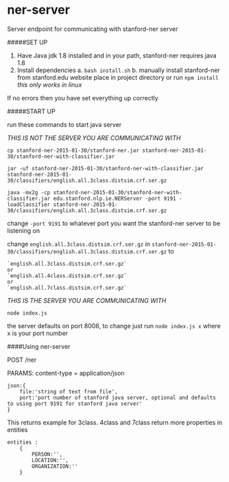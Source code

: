 # ner-server
Server endpoint for communicating with stanford-ner server

#####SET UP
1. Have Java jdk 1.8 installed and in your path, stanford-ner requires java 1.8
2. Install dependencies
	a. `bash install.sh`
	b. 
		 manually install stanford-ner from stanford.edu website place in project directory
		or
		 run `npm install` *this only works in linux*

If no errors then you have set everything up correctly

#####START UP

run these commands to start java server

*THIS IS NOT THE SERVER YOU ARE COMMUNICATING WITH*

`cp stanford-ner-2015-01-30/stanford-ner.jar stanford-ner-2015-01-30/stanford-ner-with-classifier.jar`

`jar -uf stanford-ner-2015-01-30/stanford-ner-with-classifier.jar stanford-ner-2015-01-30/classifiers/english.all.3class.distsim.crf.ser.gz`

`java -mx2g -cp stanford-ner-2015-01-30/stanford-ner-with-classifier.jar edu.stanford.nlp.ie.NERServer -port 9191 -loadClassifier stanford-ner-2015-01-30/classifiers/english.all.3class.distsim.crf.ser.gz`

change `-port 9191` to whatever port you want the stanford-ner server to be listening on

change `english.all.3class.distsim.crf.ser.gz` in `stanford-ner-2015-01-30/classifiers/english.all.3class.distsim.crf.ser.gz` to 

	`english.all.3class.distsim.crf.ser.gz` 
	or
	`english.all.4class.distsim.crf.ser.gz` 
	or
	`english.all.7class.distsim.crf.ser.gz`

*THIS IS THE SERVER YOU ARE COMMUNICATING WITH*

`node index.js`

the server defaults on port 8008, to change just run `node index.js x` where x is your port number


####Using ner-server

POST /ner

PARAMS:
content-type = application/json
 
	json:{
		file:'string of text from file',				
		port:'port number of stanford java server, optional and defaults to using port 9191 for stanford java server'
	}		
	
This returns
example for 3class. 4class and 7class return more properties in entities

	entities :
		{	
			PERSON:'',
			LOCATION:'',
			ORGANIZATION:''
		}


